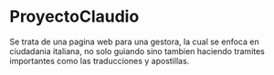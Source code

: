 # ProyectoClaudio

Se trata de una pagina web para una gestora, la cual se enfoca en ciudadania italiana, no solo guiando sino tambien haciendo tramites importantes como las traducciones y apostillas.